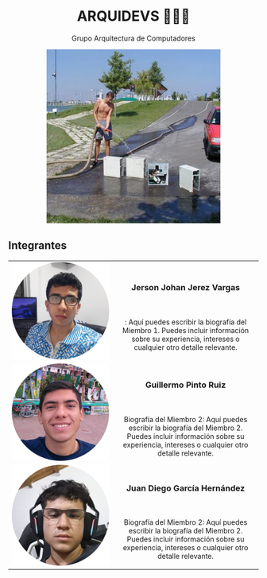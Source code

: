 <h1 align="center">ARQUIDEVS 👨🏻‍🏭</h1>
<p align="center">Grupo Arquitectura de Computadores</p>
<p align="center">
   <img width="350" src="https://github.com/Majinka10/arquidevs/blob/main/images/principal.jpg" alt="ARQUIDEVS">
</p>
 
## Integrantes

| | |
| :---: | :---: |
| ![Foto del Miembro 1](./images/johan%20readme.png) | <h3>Jerson Johan Jerez Vargas</h3><br><br>: Aquí puedes escribir la biografía del Miembro 1. Puedes incluir información sobre su experiencia, intereses o cualquier otro detalle relevante. |
| ![Foto del Miembro 2](./images/guillermo%20readme.png) | <h3>Guillermo Pinto Ruiz</h3><br><br>Biografía del Miembro 2: Aquí puedes escribir la biografía del Miembro 2. Puedes incluir información sobre su experiencia, intereses o cualquier otro detalle relevante. |
| ![Foto del Miembro 2](./images/juan%20readme.png) | <h3>Juan Diego García Hernández</h3><br><br>Biografía del Miembro 2: Aquí puedes escribir la biografía del Miembro 2. Puedes incluir información sobre su experiencia, intereses o cualquier otro detalle relevante. |
